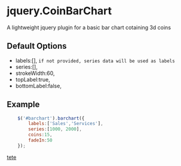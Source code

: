 # jquery.CoinBarChart
A lightweight jquery plugin for a basic bar chart cotaining 3d coins

## Default Options
- labels:[], `if not provided, series data will be used as labels`
- series:[],
- strokeWidth:60,
- topLabel:true,
- bottomLabel:false,

## Example
```javascript
	$('#barchart').barchart({
		labels:['Sales','Services'],
		series:[1000, 2000],
		coins:15,
		fadeIn:50
	});
```
[tete](http://myignou.in)